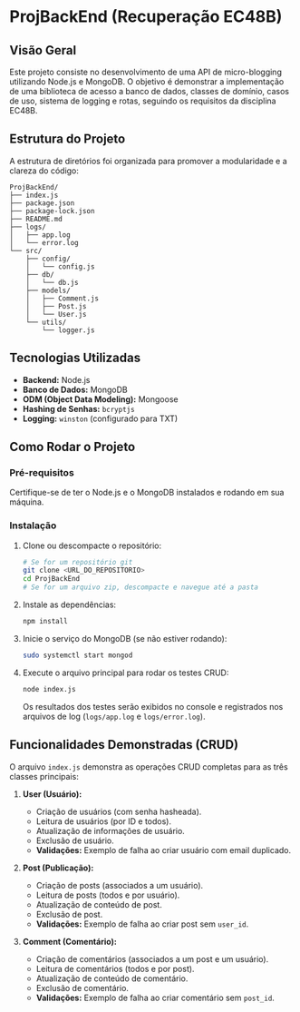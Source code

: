 # ProjBackEnd (Recuperação EC48B)

## Visão Geral

Este projeto consiste no desenvolvimento de uma API de micro-blogging utilizando Node.js e MongoDB. O objetivo é demonstrar a implementação de uma biblioteca de acesso a banco de dados, classes de domínio, casos de uso, sistema de logging e rotas, seguindo os requisitos da disciplina EC48B.

## Estrutura do Projeto

A estrutura de diretórios foi organizada para promover a modularidade e a clareza do código:

```
ProjBackEnd/
├── index.js
├── package.json
├── package-lock.json
├── README.md
├── logs/
│   ├── app.log
│   └── error.log
└── src/
    ├── config/
    │   └── config.js
    ├── db/
    │   └── db.js
    ├── models/
    │   ├── Comment.js
    │   ├── Post.js
    │   └── User.js
    └── utils/
        └── logger.js
```

## Tecnologias Utilizadas

*   **Backend:** Node.js
*   **Banco de Dados:** MongoDB
*   **ODM (Object Data Modeling):** Mongoose
*   **Hashing de Senhas:** `bcryptjs`
*   **Logging:** `winston` (configurado para TXT)

## Como Rodar o Projeto

### Pré-requisitos

Certifique-se de ter o Node.js e o MongoDB instalados e rodando em sua máquina.

### Instalação

1.  Clone ou descompacte o repositório:
    ```bash
    # Se for um repositório git
    git clone <URL_DO_REPOSITORIO>
    cd ProjBackEnd
    # Se for um arquivo zip, descompacte e navegue até a pasta
    ```
2.  Instale as dependências:
    ```bash
    npm install
    ```
3.  Inicie o serviço do MongoDB (se não estiver rodando):
    ```bash
    sudo systemctl start mongod
    ```

4.  Execute o arquivo principal para rodar os testes CRUD:
    ```bash
    node index.js
    ```
    Os resultados dos testes serão exibidos no console e registrados nos arquivos de log (`logs/app.log` e `logs/error.log`).

## Funcionalidades Demonstradas (CRUD)

O arquivo `index.js` demonstra as operações CRUD completas para as três classes principais:

1.  **User (Usuário):**
    *   Criação de usuários (com senha hasheada).
    *   Leitura de usuários (por ID e todos).
    *   Atualização de informações de usuário.
    *   Exclusão de usuário.
    *   **Validações:** Exemplo de falha ao criar usuário com email duplicado.

2.  **Post (Publicação):**
    *   Criação de posts (associados a um usuário).
    *   Leitura de posts (todos e por usuário).
    *   Atualização de conteúdo de post.
    *   Exclusão de post.
    *   **Validações:** Exemplo de falha ao criar post sem `user_id`.

3.  **Comment (Comentário):**
    *   Criação de comentários (associados a um post e um usuário).
    *   Leitura de comentários (todos e por post).
    *   Atualização de conteúdo de comentário.
    *   Exclusão de comentário.
    *   **Validações:** Exemplo de falha ao criar comentário sem `post_id`.




